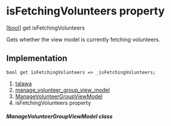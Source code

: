 
<div>

# isFetchingVolunteers property

</div>



[[bool](https://api.flutter.dev/flutter/dart-core/bool-class.html)]
get isFetchingVolunteers



Gets whether the view model is currently fetching volunteers.



## Implementation

``` language-dart
bool get isFetchingVolunteers => _isFetchingVolunteers;
```








1.  [talawa](../../index.md)
2.  [manage_volunteer_group_view_model](../../view_model_after_auth_view_models_event_view_models_manage_volunteer_group_view_model/)
3.  [ManageVolunteerGroupViewModel](../../view_model_after_auth_view_models_event_view_models_manage_volunteer_group_view_model/ManageVolunteerGroupViewModel-class.md)
4.  isFetchingVolunteers property

##### ManageVolunteerGroupViewModel class







